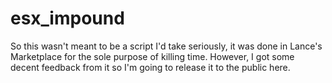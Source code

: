 # esx_impound
So this wasn't meant to be a script I'd take seriously, it was done in Lance's Marketplace for the sole purpose of killing time. However, I got some decent feedback from it so I'm going to release it to the public here.
